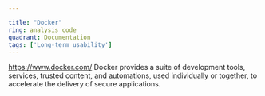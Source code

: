 ```yaml
---

title: "Docker"
ring: analysis code
quadrant: Documentation
tags: ['Long-term usability']
---
```

https://www.docker.com/
Docker provides a suite of development tools, services, trusted content, and automations, used individually or together, to accelerate the delivery of secure applications.
